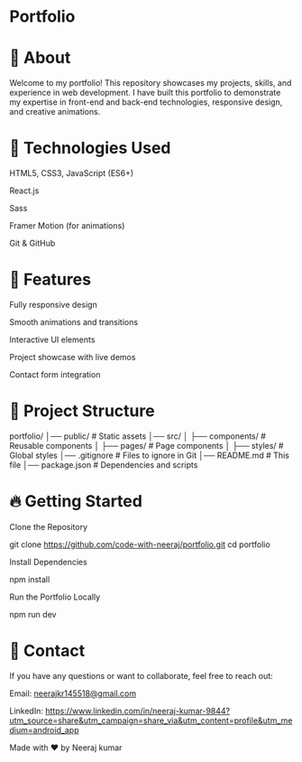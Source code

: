 # Portfolio 

# 📌 About

Welcome to my portfolio! This repository showcases my projects, skills, and experience in web development. I have built this portfolio to demonstrate my expertise in front-end and back-end technologies, responsive design, and creative animations.

# 🚀 Technologies Used

HTML5, CSS3, JavaScript (ES6+)

React.js 

Sass

Framer Motion (for animations)

Git & GitHub

# 🎨 Features

Fully responsive design

Smooth animations and transitions

Interactive UI elements

Project showcase with live demos

Contact form integration

# 📂 Project Structure

portfolio/
│── public/            # Static assets
│── src/
│   ├── components/    # Reusable components
│   ├── pages/         # Page components
│   ├── styles/        # Global styles
│── .gitignore         # Files to ignore in Git
│── README.md          # This file
│── package.json       # Dependencies and scripts

# 🔥 Getting Started

Clone the Repository

git clone https://github.com/code-with-neeraj/portfolio.git
cd portfolio

Install Dependencies

npm install

Run the Portfolio Locally

npm run dev

# 📧 Contact

If you have any questions or want to collaborate, feel free to reach out:

Email: neerajkr145518@gmail.com

LinkedIn: https://www.linkedin.com/in/neeraj-kumar-9844?utm_source=share&utm_campaign=share_via&utm_content=profile&utm_medium=android_app


Made with ❤️ by Neeraj kumar
